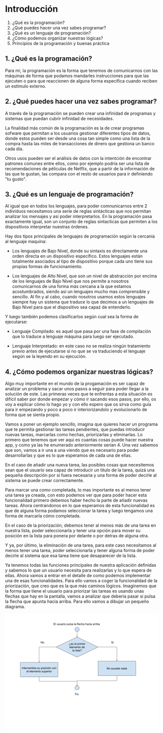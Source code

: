 # Introducción

  1. ¿Qué es la programación?
  2. ¿Qué puedes hacer una vez sabes programar?
  3. ¿Qué es un lenguaje de programación?
  4. ¿Cómo podemos organizar nuestras lógicas?
  5. Principios de la programación y buenas práctica

## 1. ¿Qué es la programación?

Para mi, la programación es la forma que tenemos de comunicarnos con las máquinas de forma que podamos mandarles instrucciones para que las ejecuten o para que reaccionen de alguna forma específica cuando reciben un estímulo externo.

## 2. ¿Qué puedes hacer una vez sabes programar?

A través de la programación se pueden crear una infinidad de programas y sistemas que puedan cubrir infinidad de necesidades.

La finalidad más común de la programación es la de crear programas sofware que permitan a los usuarios gestionar diferentes tipos de datos, donde estos pueden ser desde una cosa tan simple como una lista de la compra hasta las miles de transacciones de dinero que gestiona un banco cada día.

Otros usos pueden ser el análisis de datos con la intentción de encontrar patrones comunes entre ellos, como por ejemplo podría ser una lista de recomendaciones de péliculas de Netflix, que a partir de la información de las que te gustan, las compara con el resto de usuarios para ir definiendo "tu gusto".

## 3. ¿Qué es un lenguaje de programación?

Al igual que en todos los lenguajes, para poder comnunicarnos entre 2 individuos necesitamos una serie de reglas sintácticas que nos permitan analizar los mensajes y así poder interpretarlos. En la programación pasa exactamente igual, son un conjunto de reglas sintacticas que permiten a los dispositivos interpretar nuestras órdenes.

Hay dos tipos principales de lenguajes de programación según la cercanía al lenguaje maquina:

- Los lenguajes de Bajo Nivel, donde su sintaxis es directamente una orden directa en un dispositivo específico. Estos lenguajes están totalmente asociados al tipo de dispositivo porque cada uno tiene sus propias formas de funcionamiento.

- Los lenguajes de Alto Nivel, que son un nivel de abstracción por encima de los lenguajes de Bajo Nivel que nos permite a nosotros comunicarnos de una forma más cercana a la que estamos acostumbrados, siendo así un lenguajes mucho mas comprensible y sencillo. Al fin y al cabo, cuando nosotros usamos estos lenguajes siempre hay un sistema que traduce lo que decimos a un lenguajes de Bajo Nivel para que el dispositivo sea capaz de entenderlo.

Y luego también podemos clasificarlos según cual sea la forma de ejecutarse:

- Lenguaje Compilado: es aquel que pasa por una fase de compilación que lo traduce a lenguaje máquina para luego ser ejecutado.

- Lenguaje Interpretado: en este caso no se realiza ningún tratamiento previo antes de ejecutarse si no que se va traduciendo el lenguaje según se la leyendo en su ejecución.

## 4. ¿Cómo podemos organizar nuestras lógicas?

Algo muy importante en el mundo de la progamación es ser capaz de analizar un problema y sacar unos pasos a seguir para poder llegar a la solución de este. Las primeras veces que te enfrentas a esta situación es difícil saber por donde empezar y cómo ir sacando esos pasos, por ello, os voy a explicar cómo lo hago yo y con ello espero que os sirva como guía para ir empezando y poco a poco ir interiorizandolo y evolucionarlo de forma que se sienta propio.

Vamos a poner un ejemplo sencillo, imagina que quieres hacer un programa que te permita gestionar las tareas pendientes, que puedas introducir nuevas tareas, marcarlas como hechas, priorizarlas y eliminarlas. Lo primero que tenemos que ver aqui es cuantas cosas puede hacer nuestra app, y como ya las he enumerado anteriormente serían 4. Una vez sabemos que son, vamos a ir una a una viendo que es necesario para poder desarrollarlas y que es lo que esperamos de cada una de ellas.

En el caso de añadir una nueva tarea, las posibles cosas que necesitemos sean que el usuario sea capaz de introducir un titulo de la tarea, quizá una pequeña descripción por si fuera necesaria y una forma de poder decirle al sistema se puede crear correctamente.

Para marcar una como completada, lo mas importante es al menos tener una tarea ya creada, con esto podemos ver que para poder hacer esta funcionalidad primero debemos haber hecho la parte de añadir nuevas tareas. Ahora centrandonos en lo que esperamos de esta funcionalidad es que de alguna forma podamos seleccionar la tarea y luego tengamos una forma de marcarla cómo completada.

En el caso de la priorización, debemos tener al menos más de una tarea en nuestra lista, poder seleccionarla y tener una opción para mover su posición en la lista para ponera por delante o por detras de alguna otra.

Y ya, por último, la eliminación de una tarea, para este caso necesitamos al menos tener una tarea, poder seleccionarla y tener alguna forma de poder decirle al sistema que esa tarea tiene que desaparecer de la lista.

Ya tenemos todas las funciones principales de nuestra aplicación definidas y sabemos lo que un usuario necesita para realizarlas y lo que espera de ellas. Ahora vamos a entrar en el detalle de como podemos implementar una de esas funcionalidades. Para ello vamos a coger la funcionalidad de la priorización, que creo que es la que más caminos lógicos. Imaginemos que la forma que tiene el usuario para priorizar las tareas es usando unas flechas que hay en la pantalla, vamos a analizar que debería pasar si pulsa la flecha que apunta hacia arriba. Para ello vamos a dibujar un pequeño diagrama.

![Diagrama 1](./assets/diagrama-flujo-flecha-arriba.png)
